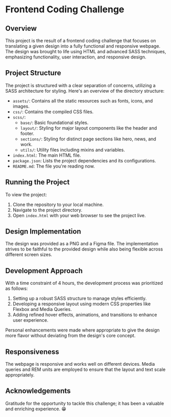 # Frontend Coding Challenge

## Overview
This project is the result of a frontend coding challenge that focuses on translating a given design into a fully functional and responsive webpage. The design was brought to life using HTML and advanced SASS techniques, emphasizing functionality, user interaction, and responsive design.

## Project Structure
The project is structured with a clear separation of concerns, utilizing a SASS architecture for styling. Here's an overview of the directory structure:

- `assets/`: Contains all the static resources such as fonts, icons, and images.
- `css/`: Contains the compiled CSS files.
- `scss/`:
  - `base/`: Basic foundational styles.
  - `layout/`: Styling for major layout components like the header and footer.
  - `sections/`: Styling for distinct page sections like hero, news, and work.
  - `utils/`: Utility files including mixins and variables.
- `index.html`: The main HTML file.
- `package.json`: Lists the project dependencies and its configurations.
- `README.md`: The file you're reading now.

## Running the Project
To view the project:
1. Clone the repository to your local machine.
2. Navigate to the project directory.
3. Open `index.html` with your web browser to see the project live.

## Design Implementation
The design was provided as a PNG and a Figma file. The implementation strives to be faithful to the provided design while also being flexible across different screen sizes.

## Development Approach
With a time constraint of 4 hours, the development process was prioritized as follows:
1. Setting up a robust SASS structure to manage styles efficiently.
2. Developing a responsive layout using modern CSS properties like Flexbox and Media Queries.
3. Adding refined hover effects, animations, and transitions to enhance user experience.

Personal enhancements were made where appropriate to give the design more flavor without deviating from the design's core concept.

## Responsiveness
The webpage is responsive and works well on different devices. Media queries and REM units are employed to ensure that the layout and text scale appropriately.


## Acknowledgements
Gratitude for the opportunity to tackle this challenge; it has been a valuable and enriching experience. 😁
